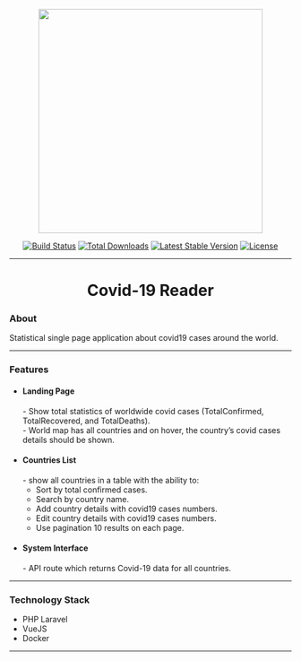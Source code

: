 <p align="center"><a href="https://laravel.com" target="_blank"><img src="https://raw.githubusercontent.com/laravel/art/master/logo-lockup/5%20SVG/2%20CMYK/1%20Full%20Color/laravel-logolockup-cmyk-red.svg" width="400"></a></p>

<p align="center">
<a href="https://travis-ci.org/laravel/framework"><img src="https://travis-ci.org/laravel/framework.svg" alt="Build Status"></a>
<a href="https://packagist.org/packages/laravel/framework"><img src="https://img.shields.io/packagist/dt/laravel/framework" alt="Total Downloads"></a>
<a href="https://packagist.org/packages/laravel/framework"><img src="https://img.shields.io/packagist/v/laravel/framework" alt="Latest Stable Version"></a>
<a href="https://packagist.org/packages/laravel/framework"><img src="https://img.shields.io/packagist/l/laravel/framework" alt="License"></a>
</p>
<hr/>
<h1 style="text-align: center">Covid-19 Reader</h1>
<h3>About</h3>
<p>Statistical single page application about covid19 cases around the world.</p>
<hr>
<h3>Features</h3>
<ul>
<li>
<h4>Landing Page</h4>
- Show total statistics of worldwide covid cases (TotalConfirmed, TotalRecovered, and TotalDeaths).
  <br/>
- World map has all countries and on hover, the country’s covid cases details should be shown.
</li>
<li>
<h4>Countries List</h4>
- show all countries in a table with the ability to:
<ul>
<li>Sort by total confirmed cases.</li>
<li>Search by country name.</li>
<li>Add country details with covid19 cases numbers.</li>
<li>Edit country details with covid19 cases numbers.</li>
<li>Use pagination 10 results on each page.</li>
</ul>
</li>
</ul>
<ul>
<li>
<h4>System Interface</h4>
- API route which returns Covid-19 data for all countries. 
</li>
</ul>
<hr>
<h3>Technology Stack</h3>
<ul>
<li>PHP Laravel</li>
<li>VueJS</li>
<li>Docker</li>
</ul>
<hr>




